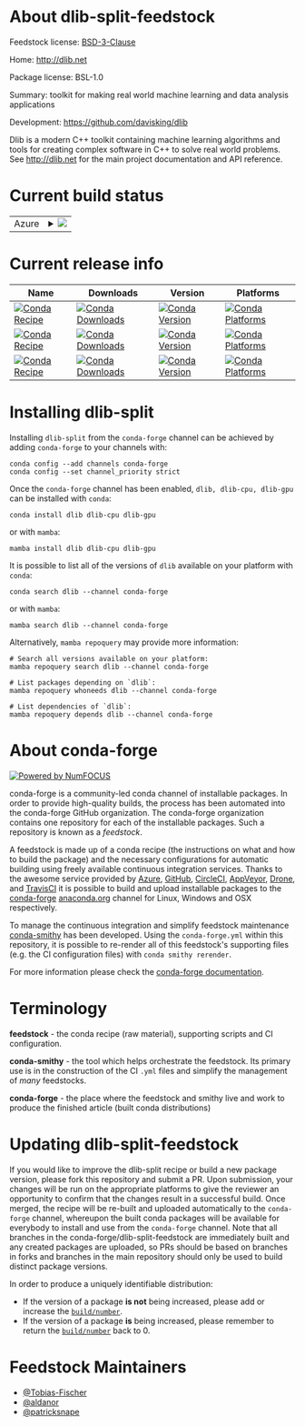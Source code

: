 About dlib-split-feedstock
==========================

Feedstock license: [BSD-3-Clause](https://github.com/conda-forge/dlib-feedstock/blob/main/LICENSE.txt)

Home: http://dlib.net

Package license: BSL-1.0

Summary: toolkit for making real world machine learning and data analysis applications

Development: https://github.com/davisking/dlib

Dlib is a modern C++ toolkit containing machine learning algorithms and tools
for creating complex software in C++ to solve real world problems. See
http://dlib.net for the main project documentation and API reference.

Current build status
====================


<table>
    
  <tr>
    <td>Azure</td>
    <td>
      <details>
        <summary>
          <a href="https://dev.azure.com/conda-forge/feedstock-builds/_build/latest?definitionId=3879&branchName=main">
            <img src="https://dev.azure.com/conda-forge/feedstock-builds/_apis/build/status/dlib-feedstock?branchName=main">
          </a>
        </summary>
        <table>
          <thead><tr><th>Variant</th><th>Status</th></tr></thead>
          <tbody><tr>
              <td>linux_64_cuda_compiler_version11.8</td>
              <td>
                <a href="https://dev.azure.com/conda-forge/feedstock-builds/_build/latest?definitionId=3879&branchName=main">
                  <img src="https://dev.azure.com/conda-forge/feedstock-builds/_apis/build/status/dlib-feedstock?branchName=main&jobName=linux&configuration=linux%20linux_64_cuda_compiler_version11.8" alt="variant">
                </a>
              </td>
            </tr><tr>
              <td>linux_64_cuda_compiler_version12.6</td>
              <td>
                <a href="https://dev.azure.com/conda-forge/feedstock-builds/_build/latest?definitionId=3879&branchName=main">
                  <img src="https://dev.azure.com/conda-forge/feedstock-builds/_apis/build/status/dlib-feedstock?branchName=main&jobName=linux&configuration=linux%20linux_64_cuda_compiler_version12.6" alt="variant">
                </a>
              </td>
            </tr><tr>
              <td>linux_64_cuda_compiler_versionNone</td>
              <td>
                <a href="https://dev.azure.com/conda-forge/feedstock-builds/_build/latest?definitionId=3879&branchName=main">
                  <img src="https://dev.azure.com/conda-forge/feedstock-builds/_apis/build/status/dlib-feedstock?branchName=main&jobName=linux&configuration=linux%20linux_64_cuda_compiler_versionNone" alt="variant">
                </a>
              </td>
            </tr><tr>
              <td>linux_aarch64_cuda_compiler_version11.8</td>
              <td>
                <a href="https://dev.azure.com/conda-forge/feedstock-builds/_build/latest?definitionId=3879&branchName=main">
                  <img src="https://dev.azure.com/conda-forge/feedstock-builds/_apis/build/status/dlib-feedstock?branchName=main&jobName=linux&configuration=linux%20linux_aarch64_cuda_compiler_version11.8" alt="variant">
                </a>
              </td>
            </tr><tr>
              <td>linux_aarch64_cuda_compiler_version12.6</td>
              <td>
                <a href="https://dev.azure.com/conda-forge/feedstock-builds/_build/latest?definitionId=3879&branchName=main">
                  <img src="https://dev.azure.com/conda-forge/feedstock-builds/_apis/build/status/dlib-feedstock?branchName=main&jobName=linux&configuration=linux%20linux_aarch64_cuda_compiler_version12.6" alt="variant">
                </a>
              </td>
            </tr><tr>
              <td>linux_aarch64_cuda_compiler_versionNone</td>
              <td>
                <a href="https://dev.azure.com/conda-forge/feedstock-builds/_build/latest?definitionId=3879&branchName=main">
                  <img src="https://dev.azure.com/conda-forge/feedstock-builds/_apis/build/status/dlib-feedstock?branchName=main&jobName=linux&configuration=linux%20linux_aarch64_cuda_compiler_versionNone" alt="variant">
                </a>
              </td>
            </tr><tr>
              <td>osx_64</td>
              <td>
                <a href="https://dev.azure.com/conda-forge/feedstock-builds/_build/latest?definitionId=3879&branchName=main">
                  <img src="https://dev.azure.com/conda-forge/feedstock-builds/_apis/build/status/dlib-feedstock?branchName=main&jobName=osx&configuration=osx%20osx_64_" alt="variant">
                </a>
              </td>
            </tr><tr>
              <td>osx_arm64</td>
              <td>
                <a href="https://dev.azure.com/conda-forge/feedstock-builds/_build/latest?definitionId=3879&branchName=main">
                  <img src="https://dev.azure.com/conda-forge/feedstock-builds/_apis/build/status/dlib-feedstock?branchName=main&jobName=osx&configuration=osx%20osx_arm64_" alt="variant">
                </a>
              </td>
            </tr><tr>
              <td>win_64_cuda_compiler_version11.8</td>
              <td>
                <a href="https://dev.azure.com/conda-forge/feedstock-builds/_build/latest?definitionId=3879&branchName=main">
                  <img src="https://dev.azure.com/conda-forge/feedstock-builds/_apis/build/status/dlib-feedstock?branchName=main&jobName=win&configuration=win%20win_64_cuda_compiler_version11.8" alt="variant">
                </a>
              </td>
            </tr><tr>
              <td>win_64_cuda_compiler_version12.6</td>
              <td>
                <a href="https://dev.azure.com/conda-forge/feedstock-builds/_build/latest?definitionId=3879&branchName=main">
                  <img src="https://dev.azure.com/conda-forge/feedstock-builds/_apis/build/status/dlib-feedstock?branchName=main&jobName=win&configuration=win%20win_64_cuda_compiler_version12.6" alt="variant">
                </a>
              </td>
            </tr><tr>
              <td>win_64_cuda_compiler_versionNone</td>
              <td>
                <a href="https://dev.azure.com/conda-forge/feedstock-builds/_build/latest?definitionId=3879&branchName=main">
                  <img src="https://dev.azure.com/conda-forge/feedstock-builds/_apis/build/status/dlib-feedstock?branchName=main&jobName=win&configuration=win%20win_64_cuda_compiler_versionNone" alt="variant">
                </a>
              </td>
            </tr>
          </tbody>
        </table>
      </details>
    </td>
  </tr>
</table>

Current release info
====================

| Name | Downloads | Version | Platforms |
| --- | --- | --- | --- |
| [![Conda Recipe](https://img.shields.io/badge/recipe-dlib-green.svg)](https://anaconda.org/conda-forge/dlib) | [![Conda Downloads](https://img.shields.io/conda/dn/conda-forge/dlib.svg)](https://anaconda.org/conda-forge/dlib) | [![Conda Version](https://img.shields.io/conda/vn/conda-forge/dlib.svg)](https://anaconda.org/conda-forge/dlib) | [![Conda Platforms](https://img.shields.io/conda/pn/conda-forge/dlib.svg)](https://anaconda.org/conda-forge/dlib) |
| [![Conda Recipe](https://img.shields.io/badge/recipe-dlib--cpu-green.svg)](https://anaconda.org/conda-forge/dlib-cpu) | [![Conda Downloads](https://img.shields.io/conda/dn/conda-forge/dlib-cpu.svg)](https://anaconda.org/conda-forge/dlib-cpu) | [![Conda Version](https://img.shields.io/conda/vn/conda-forge/dlib-cpu.svg)](https://anaconda.org/conda-forge/dlib-cpu) | [![Conda Platforms](https://img.shields.io/conda/pn/conda-forge/dlib-cpu.svg)](https://anaconda.org/conda-forge/dlib-cpu) |
| [![Conda Recipe](https://img.shields.io/badge/recipe-dlib--gpu-green.svg)](https://anaconda.org/conda-forge/dlib-gpu) | [![Conda Downloads](https://img.shields.io/conda/dn/conda-forge/dlib-gpu.svg)](https://anaconda.org/conda-forge/dlib-gpu) | [![Conda Version](https://img.shields.io/conda/vn/conda-forge/dlib-gpu.svg)](https://anaconda.org/conda-forge/dlib-gpu) | [![Conda Platforms](https://img.shields.io/conda/pn/conda-forge/dlib-gpu.svg)](https://anaconda.org/conda-forge/dlib-gpu) |

Installing dlib-split
=====================

Installing `dlib-split` from the `conda-forge` channel can be achieved by adding `conda-forge` to your channels with:

```
conda config --add channels conda-forge
conda config --set channel_priority strict
```

Once the `conda-forge` channel has been enabled, `dlib, dlib-cpu, dlib-gpu` can be installed with `conda`:

```
conda install dlib dlib-cpu dlib-gpu
```

or with `mamba`:

```
mamba install dlib dlib-cpu dlib-gpu
```

It is possible to list all of the versions of `dlib` available on your platform with `conda`:

```
conda search dlib --channel conda-forge
```

or with `mamba`:

```
mamba search dlib --channel conda-forge
```

Alternatively, `mamba repoquery` may provide more information:

```
# Search all versions available on your platform:
mamba repoquery search dlib --channel conda-forge

# List packages depending on `dlib`:
mamba repoquery whoneeds dlib --channel conda-forge

# List dependencies of `dlib`:
mamba repoquery depends dlib --channel conda-forge
```


About conda-forge
=================

[![Powered by
NumFOCUS](https://img.shields.io/badge/powered%20by-NumFOCUS-orange.svg?style=flat&colorA=E1523D&colorB=007D8A)](https://numfocus.org)

conda-forge is a community-led conda channel of installable packages.
In order to provide high-quality builds, the process has been automated into the
conda-forge GitHub organization. The conda-forge organization contains one repository
for each of the installable packages. Such a repository is known as a *feedstock*.

A feedstock is made up of a conda recipe (the instructions on what and how to build
the package) and the necessary configurations for automatic building using freely
available continuous integration services. Thanks to the awesome service provided by
[Azure](https://azure.microsoft.com/en-us/services/devops/), [GitHub](https://github.com/),
[CircleCI](https://circleci.com/), [AppVeyor](https://www.appveyor.com/),
[Drone](https://cloud.drone.io/welcome), and [TravisCI](https://travis-ci.com/)
it is possible to build and upload installable packages to the
[conda-forge](https://anaconda.org/conda-forge) [anaconda.org](https://anaconda.org/)
channel for Linux, Windows and OSX respectively.

To manage the continuous integration and simplify feedstock maintenance
[conda-smithy](https://github.com/conda-forge/conda-smithy) has been developed.
Using the ``conda-forge.yml`` within this repository, it is possible to re-render all of
this feedstock's supporting files (e.g. the CI configuration files) with ``conda smithy rerender``.

For more information please check the [conda-forge documentation](https://conda-forge.org/docs/).

Terminology
===========

**feedstock** - the conda recipe (raw material), supporting scripts and CI configuration.

**conda-smithy** - the tool which helps orchestrate the feedstock.
                   Its primary use is in the construction of the CI ``.yml`` files
                   and simplify the management of *many* feedstocks.

**conda-forge** - the place where the feedstock and smithy live and work to
                  produce the finished article (built conda distributions)


Updating dlib-split-feedstock
=============================

If you would like to improve the dlib-split recipe or build a new
package version, please fork this repository and submit a PR. Upon submission,
your changes will be run on the appropriate platforms to give the reviewer an
opportunity to confirm that the changes result in a successful build. Once
merged, the recipe will be re-built and uploaded automatically to the
`conda-forge` channel, whereupon the built conda packages will be available for
everybody to install and use from the `conda-forge` channel.
Note that all branches in the conda-forge/dlib-split-feedstock are
immediately built and any created packages are uploaded, so PRs should be based
on branches in forks and branches in the main repository should only be used to
build distinct package versions.

In order to produce a uniquely identifiable distribution:
 * If the version of a package **is not** being increased, please add or increase
   the [``build/number``](https://docs.conda.io/projects/conda-build/en/latest/resources/define-metadata.html#build-number-and-string).
 * If the version of a package **is** being increased, please remember to return
   the [``build/number``](https://docs.conda.io/projects/conda-build/en/latest/resources/define-metadata.html#build-number-and-string)
   back to 0.

Feedstock Maintainers
=====================

* [@Tobias-Fischer](https://github.com/Tobias-Fischer/)
* [@aldanor](https://github.com/aldanor/)
* [@patricksnape](https://github.com/patricksnape/)


